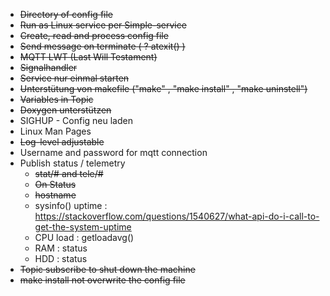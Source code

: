 * ~~Directory of config file~~
* ~~Run as Linux service per Simple-service~~
* ~~Create, read and process config file~~
* ~~Send message on terminate ( ? atexit() )~~
* ~~MQTT LWT (Last Will Testament)~~
* ~~Signalhandler~~
* ~~Service nur einmal starten~~
* ~~Unterstütung von makefile ("make" , "make install" , "make uninstell")~~
* ~~Variables in Topic~~
* ~~Doxygen unterstützen~~
* SIGHUP - Config neu laden
* Linux Man Pages
* ~~Log-level adjustable~~
* Username and password for mqtt connection
* Publish status / telemetry
    - ~~stat/# and tele/#~~
    - ~~On Status~~
    - ~~hostname~~
    - sysinfo() uptime : https://stackoverflow.com/questions/1540627/what-api-do-i-call-to-get-the-system-uptime
    - CPU load : getloadavg()
    - RAM : status
    - HDD : status
* ~~Topic subscribe to shut down the machine~~
* ~~make install not overwrite the config file~~